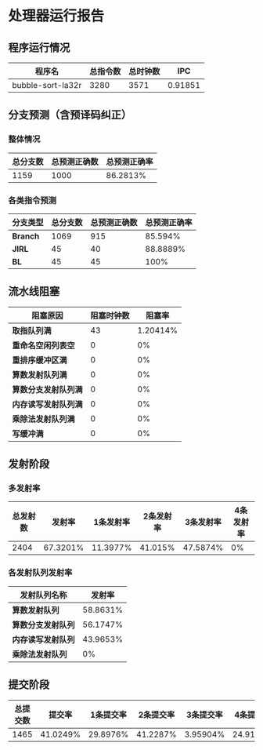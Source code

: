 # 处理器运行报告
## 程序运行情况
|程序名|总指令数|总时钟数|IPC|
|---|---|---|---|
|bubble-sort-la32r|3280|3571|0.91851|

## 分支预测（含预译码纠正）
### 整体情况
|总分支数|总预测正确数|总预测正确率|
|---|---|---|
|1159|1000|86.2813%|

### 各类指令预测
|分支类型|总分支数|总预测正确数|总预测正确率|
|---|---|---|---|
|**Branch**| 1069 | 915 | 85.594%|
|**JIRL**| 45 | 40 | 88.8889%|
|**BL**| 45 | 45 | 100%|

## 流水线阻塞
|阻塞原因|阻塞时钟数|阻塞率|
|---|---|---|
|**取指队列满**| 43 | 1.20414%|
|**重命名空闲列表空**|0 | 0%|
|**重排序缓冲区满**|0 | 0%|
|**算数发射队列满**|0 | 0%|
|**算数分支发射队列满**|0 | 0%|
|**内存读写发射队列满**|0 | 0%|
|**乘除法发射队列满**|0 | 0%|
|**写缓冲满**|0 | 0%|

## 发射阶段
### 多发射率
|总发射数|发射率|1条发射率|2条发射率|3条发射率|4条发射率|
|---|---|---|---|---|---|
|2404|67.3201%|11.3977%|41.015%|47.5874%|0%|

### 各发射队列发射率
|发射队列名称|发射率|
|---|---|
|**算数发射队列**|58.8631%|
|**算数分支发射队列**|56.1747%|
|**内存读写发射队列**|43.9653%|
|**乘除法发射队列**|0%|

## 提交阶段
|总提交数|提交率|1条提交率|2条提交率|3条提交率|4条提交率|
|---|---|---|---|---|---|
|1465|41.0249%|29.8976%|41.2287%|3.95904%|24.9147%|
